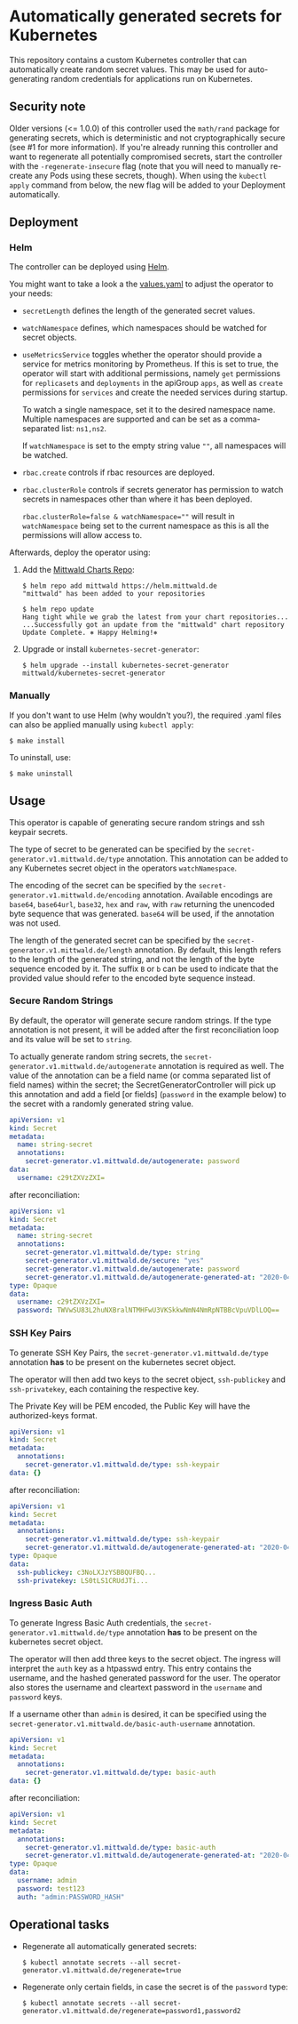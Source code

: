 # Automatically generated secrets for Kubernetes

This repository contains a custom Kubernetes controller that can automatically create
random secret values. This may be used for auto-generating random credentials for
applications run on Kubernetes.

## Security note

Older versions (<= 1.0.0) of this controller used the `math/rand` package for generating secrets, which is deterministic and not cryptographically secure (see #1 for more information). If you're already running this controller and want to regenerate all potentially compromised secrets, start the controller with the `-regenerate-insecure` flag (note that you will need to manually re-create any Pods using these secrets, though). When using the `kubectl apply` command from below, the new flag will be added to your Deployment automatically.

## Deployment

### Helm
The controller can be deployed using [Helm](https://helm.sh).

You might want to take a look a the [values.yaml](deploy/helm-chart/kubernetes-secret-generator/values.yaml) to adjust the operator to your needs:

- `secretLength` defines the length of the generated secret values.

- `watchNamespace` defines, which namespaces should be watched for secret objects.

- `useMetricsService` toggles whether the operator should provide a service for metrics monitoring by Prometheus. If this is set to true, the operator will start with additional permissions, namely `get` permissions for `replicasets` and `deployments` in the apiGroup `apps`, as well as `create` permissions for `services` and create the needed services during startup.

  To watch a single namespace, set it to the desired namespace name.
Multiple namespaces are supported and can be set as a comma-separated list: `ns1,ns2`.

  If `watchNamespace` is set to the empty string value `""`, all namespaces will be watched.

- `rbac.create` controls if rbac resources are deployed.

- `rbac.clusterRole` controls if secrets generator has permission to watch secrets in namespaces other than where it has been deployed.

  `rbac.clusterRole=false & watchNamespace=""` will result in `watchNamespace` being set to the current namespace as this is all the permissions will allow access to.

Afterwards, deploy the operator using:

1. Add the [Mittwald Charts Repo](https://github.com/mittwald/helm-charts/blob/master/README.md#usage):
    ```shellsession
    $ helm repo add mittwald https://helm.mittwald.de
    "mittwald" has been added to your repositories

    $ helm repo update
    Hang tight while we grab the latest from your chart repositories...
    ...Successfully got an update from the "mittwald" chart repository
    Update Complete. ⎈ Happy Helming!⎈
    ```

2. Upgrade or install `kubernetes-secret-generator`:

    ```shellsession
    $ helm upgrade --install kubernetes-secret-generator mittwald/kubernetes-secret-generator
    ```
 
### Manually

If you don't want to use Helm (why wouldn't you?), the required .yaml files can also be applied manually using `kubectl apply`:

```shellsession
$ make install
```

To uninstall, use:

```shellsession
$ make uninstall
```

## Usage

This operator is capable of generating secure random strings and ssh keypair secrets. 

The type of secret to be generated can be specified by the `secret-generator.v1.mittwald.de/type` annotation.
This annotation can be added to any Kubernetes secret object in the operators `watchNamespace`.

The encoding of the secret can be specified by the `secret-generator.v1.mittwald.de/encoding` annotation.
Available encodings are `base64`, `base64url`, `base32`, `hex` and `raw`, with `raw` returning the unencoded byte sequence
that was generated. `base64` will be used, if the annotation was not used.

The length of the generated secret can be specified by the `secret-generator.v1.mittwald.de/length` annotation.
By default, this length refers to the length of the generated string, and not the length of the byte sequence encoded by it. 
The suffix `B` or `b` can be used to indicate that the provided value should refer to the encoded byte sequence instead.


### Secure Random Strings

By default, the operator will generate secure random strings. If the type annotation is not present, it will be added after the first
reconciliation loop and its value will be set to `string`.

To actually generate random string secrets, the `secret-generator.v1.mittwald.de/autogenerate` annotation is required as well.
The value of the annotation can be a field name (or comma separated list of field names) within the secret;
the SecretGeneratorController will pick up this annotation and add a field [or fields] 
(`password` in the example below) to the secret with a randomly generated string value.

```yaml
apiVersion: v1
kind: Secret
metadata:
  name: string-secret
  annotations:
    secret-generator.v1.mittwald.de/autogenerate: password
data:
  username: c29tZXVzZXI=
```

after reconciliation:

```yaml
apiVersion: v1
kind: Secret
metadata:
  name: string-secret
  annotations:
    secret-generator.v1.mittwald.de/type: string
    secret-generator.v1.mittwald.de/secure: "yes"
    secret-generator.v1.mittwald.de/autogenerate: password
    secret-generator.v1.mittwald.de/autogenerate-generated-at: "2020-04-03T14:07:47+02:00"
type: Opaque
data:
  username: c29tZXVzZXI=
  password: TWVwSU83L2huNXBralNTMHFwU3VKSkkwNmN4NmRpNTBBcVpuVDlLOQ==
```

### SSH Key Pairs

To generate SSH Key Pairs, the `secret-generator.v1.mittwald.de/type` annotation **has** to be present on the kubernetes secret object.

The operator will then add two keys to the secret object, `ssh-publickey` and `ssh-privatekey`, each containing the respective key.

The Private Key will be PEM encoded, the Public Key will have the authorized-keys format.

```yaml
apiVersion: v1
kind: Secret
metadata:
  annotations:
    secret-generator.v1.mittwald.de/type: ssh-keypair
data: {}
```

after reconciliation:

```yaml
apiVersion: v1
kind: Secret
metadata:
  annotations:
    secret-generator.v1.mittwald.de/type: ssh-keypair
    secret-generator.v1.mittwald.de/autogenerate-generated-at: "2020-04-03T14:07:47+02:00"
type: Opaque
data:
  ssh-publickey: c3NoLXJzYSBBQUFBQ...
  ssh-privatekey: LS0tLS1CRUdJTi...
```

### Ingress Basic Auth

To generate Ingress Basic Auth credentials, the `secret-generator.v1.mittwald.de/type` annotation **has** to be present on the kubernetes secret object.

The operator will then add three keys to the secret object.
The ingress will interpret the `auth` key as a htpasswd entry. This entry contains the username, and the hashed generated password for the user.
The operator also stores the username and cleartext password in the `username` and `password` keys.

If a username other than `admin` is desired, it can be specified using the `secret-generator.v1.mittwald.de/basic-auth-username` annotation.

```yaml
apiVersion: v1
kind: Secret
metadata:
  annotations:
    secret-generator.v1.mittwald.de/type: basic-auth
data: {}
```

after reconciliation:

```yaml
apiVersion: v1
kind: Secret
metadata:
  annotations:
    secret-generator.v1.mittwald.de/type: basic-auth
    secret-generator.v1.mittwald.de/autogenerate-generated-at: "2020-04-03T14:07:47+02:00"
type: Opaque
data:
  username: admin
  password: test123
  auth: "admin:PASSWORD_HASH"
```

## Operational tasks

-   Regenerate all automatically generated secrets:
    ```
    $ kubectl annotate secrets --all secret-generator.v1.mittwald.de/regenerate=true
    ```
    
-   Regenerate only certain fields, in case the secret is of the `password` type:
    ```
    $ kubectl annotate secrets --all secret-generator.v1.mittwald.de/regenerate=password1,password2
    ```
